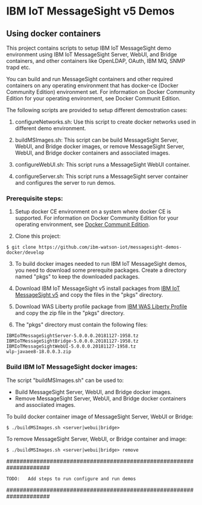 # IBM IoT MessageSight v5 Demos
## Using docker containers

This project contains scripts to setup IBM IoT MessageSight demo environment using IBM IoT MessageSight
Server, WebUI, and Bridge containers, and other containers like OpenLDAP, OAuth, IBM MQ, SNMP trapd etc.

You can build and run MessageSight containers and other required containers on any operating environment that has docker-ce (Docker Community Edition) environment set. For information on Docker Community Edition for your operating environment, see Docker Communit Edition.

The following scripts are provided to setup different demostration cases:

1. configureNetworks.sh: Use this script to create docker networks used in different demo environment.

2. buildMSImages.sh: This script can be build MessageSight Server, WebUI, and Bridge docker images, or remove MessageSight Server, WebUI, and Bridge docker containers and associiated images.

3. configureWebUI.sh: This script runs a MessageSight WebUI container.

4. configureServer.sh: This script runs a MessageSight server container and configures the server to run demos.

### Prerequisite steps:

1. Setup docker CE environment on a system where docker CE is supported. For information on Docker Community Edition for your operating environment, see [Docker Communit Edition](https://store.docker.com/search?q=Docker%20Community%20Edition&type=edition&offering=community).

2. Clone this project:
```
$ git clone https://github.com/ibm-watson-iot/messagesight-demos-docker/develop
```

3. To build docker images needed to run IBM IoT MessageSight demos, you need to download some prerequite packages. Create a directory named "pkgs" to keep the downloaded packages.

4. Download IBM IoT MessageSight v5 install packages from [IBM IoT MessageSight v5](https://developer.ibm.com/iotplatform/2018/12/11/ibm-iot-messagesight-v5-announced/) and copy the files in the "pkgs" directory.

5. Download WAS Liberty profile package from [IBM WAS Liberty Profile](https://developer.ibm.com/wasdev/downloads/#asset/runtimes-wlp-javaee8) and copy the zip file in the "pkgs" directory.

6. The "pkgs" directory must contain the following files:
```
IBMIoTMessageSightServer-5.0.0.0.20181127-1958.tz
IBMIoTMessageSightBridge-5.0.0.0.20181127-1958.tz
IBMIoTMessageSightWebUI-5.0.0.0.20181127-1958.tz
wlp-javaee8-18.0.0.3.zip
```

### Build IBM IoT MessageSight docker images:

The script "buildMSImages.sh" can be used to:

- Build MessageSight Server, WebUI, and Bridge docker images.
- Remove MessageSight Server, WebUI, and Bridge docker containers and associiated images.

To build docker container image of MessageSight Server, WebUI or Bridge:
```
$ ./buildMSImages.sh <server|webui|bridge>
```

To remove MessageSight Server, WebUI, or Bridge container and image:
```
$ ./buildMSImages.sh <server|webui|bridge> remove
```


#####################################################################

    TODO:   Add steps to run configure and run demos

#####################################################################


